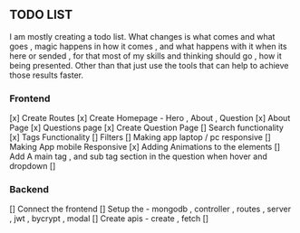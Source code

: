 ## TODO LIST
I am mostly creating a todo list. What changes is what comes and what goes , magic happens in how it comes , and what happens with it when its here or sended , for that most of my skills and thinking should go  , how it being presented. Other than that just use the tools that can help to achieve those results faster.

### Frontend
[x] Create Routes
[x] Create Homepage - Hero , About , Question
[x] About Page 
[x] Questions page
[x] Create Question Page
[] Search functionality
[x] Tags Functionality
[] Filters
[] Making app laptop / pc responsive
[] Making App mobile Responsive
[x] Adding Animations to the elements
[] Add A main tag , and sub tag section in the question when hover and dropdown
[]


### Backend
[] Connect the frontend
[] Setup the - mongodb , controller , routes , server , jwt , bycrypt , modal
[] Create apis - create , fetch 
[] 